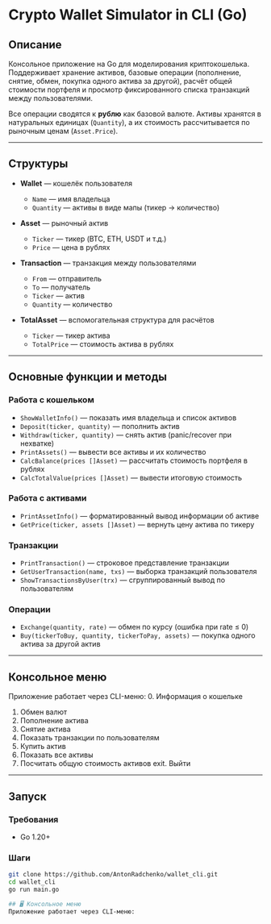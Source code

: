 # Crypto Wallet Simulator in CLI (Go)

## Описание
Консольное приложение на Go для моделирования криптокошелька.  
Поддерживает хранение активов, базовые операции (пополнение, снятие, обмен, покупка одного актива за другой), расчёт общей стоимости портфеля и просмотр фиксированного списка транзакций между пользователями.  

Все операции сводятся к **рублю** как базовой валюте. Активы хранятся в натуральных единицах (`Quantity`), а их стоимость рассчитывается по рыночным ценам (`Asset.Price`).  

---

## Структуры
- **Wallet** — кошелёк пользователя  
  - `Name` — имя владельца  
  - `Quantity` — активы в виде мапы (тикер → количество)  

- **Asset** — рыночный актив  
  - `Ticker` — тикер (BTC, ETH, USDT и т.д.)  
  - `Price` — цена в рублях  

- **Transaction** — транзакция между пользователями  
  - `From` — отправитель  
  - `To` — получатель  
  - `Ticker` — актив  
  - `Quantity` — количество  

- **TotalAsset** — вспомогательная структура для расчётов  
  - `Ticker` — тикер актива  
  - `TotalPrice` — стоимость актива в рублях  

---

## Основные функции и методы

### Работа с кошельком
- `ShowWalletInfo()` — показать имя владельца и список активов  
- `Deposit(ticker, quantity)` — пополнить актив  
- `Withdraw(ticker, quantity)` — снять актив (panic/recover при нехватке)  
- `PrintAssets()` — вывести все активы и их количество  
- `CalcBalance(prices []Asset)` — рассчитать стоимость портфеля в рублях  
- `CalcTotalValue(prices []Asset)` — вывести итоговую стоимость  

### Работа с активами
- `PrintAssetInfo()` — форматированный вывод информации об активе  
- `GetPrice(ticker, assets []Asset)` — вернуть цену актива по тикеру  

### Транзакции
- `PrintTransaction()` — строковое представление транзакции  
- `GetUserTransaction(name, txs)` — выборка транзакций пользователя  
- `ShowTransactionsByUser(trx)` — сгруппированный вывод по пользователям  

### Операции
- `Exchange(quantity, rate)` — обмен по курсу (ошибка при rate ≤ 0)  
- `Buy(tickerToBuy, quantity, tickerToPay, assets)` — покупка одного актива за другой актив  

---

## Консольное меню
Приложение работает через CLI-меню: 
0. Информация о кошельке
1. Обмен валют
2. Пополнение актива
3. Снятие актива
4. Показать транзакции по пользователям
5. Купить актив
6. Показать все активы
7. Посчитать общую стоимость активов
exit. Выйти

---

## Запуск

### Требования
- Go 1.20+  

### Шаги
```bash
git clone https://github.com/AntonRadchenko/wallet_cli.git
cd wallet_cli
go run main.go

## 🖥️ Консольное меню
Приложение работает через CLI-меню:  
